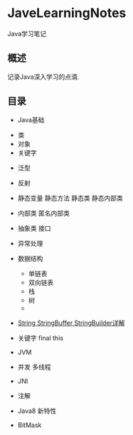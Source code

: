 # JaveLearningNotes
Java学习笔记

## 概述

记录Java深入学习的点滴.

## 目录

* Java基础
 
 - 类 
 - 对象 
 - 关键字 


* 泛型

* 反射

* 静态变量 静态方法 静态类 静态内部类

* 内部类 匿名内部类

* 抽象类 接口

* 异常处理

* 数据结构

    - 单链表
    - 双向链表
    - 栈
    - 树
    - 


* [String StringBuffer StringBuilder详解](./doc/String/String.md)

* 关键字 final this 
* JVM
* 并发 多线程
* JNI
* 注解
* Java8 新特性
* BitMask
